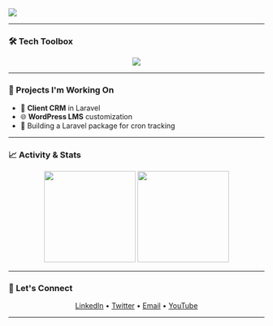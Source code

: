 <img src="https://readme-typing-svg.demolab.com?font=Fira+Code&size=24&pause=1000&color=FF6B00&center=true&vCenter=true&width=435&lines=Hi%2C+I'm+Mohammed+Numair;Web+Developer+%7C+Laravel+%7C+WordPress;Love+to+build+cool+stuff+with+code" align="center" />

---

### 🛠 Tech Toolbox
<p align="center">
  <img src="https://skillicons.dev/icons?i=laravel,php,wordpress,mysql,js,apache,git,github,vscode" />
</p>

---

### 🚀 Projects I'm Working On

- 🔧 **Client CRM** in Laravel  
- 🌐 **WordPress LMS** customization  
- 🧠 Building a Laravel package for cron tracking

---

### 📈 Activity & Stats
<p align="center">
  <img src="https://github-readme-stats.vercel.app/api?username=Numair25&theme=radical&show_icons=true" height="180"/>
  <img src="https://github-readme-stats.vercel.app/api/top-langs/?username=Numair25&layout=compact&theme=radical" height="180"/>
</p>

---

### 📩 Let's Connect
<p align="center">
  <a href="https://linkedin.com/in/mohammed-numair-92551b28a" target="_blank">LinkedIn</a> • 
  <a href="https://x.com/Numair25" target="_blank">Twitter</a> • 
  <a href="mailto:mohammednumair3978@gmail.com">Email</a> • 
  <a href="https://youtube.com/@numairshaikh25">YouTube</a>
</p>

---
